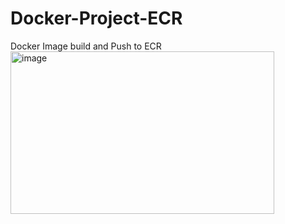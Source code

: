 # Docker-Project-ECR
Docker Image build and Push to ECR
<img width="422" height="260" alt="image" src="https://github.com/user-attachments/assets/b0fdb3c8-5256-41c4-87c9-ff894bc54a65" />
